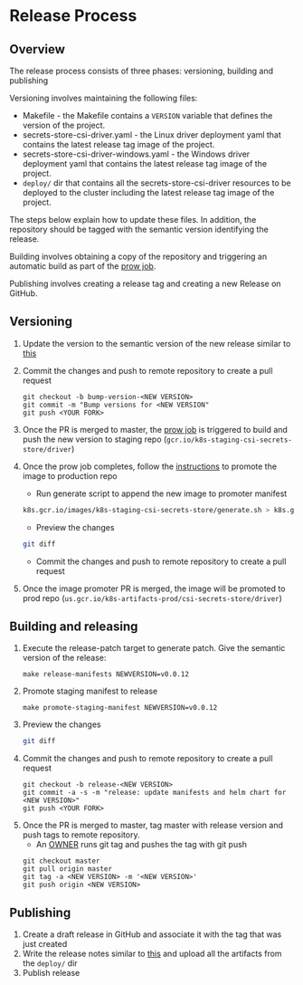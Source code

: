 # Release Process

## Overview

The release process consists of three phases: versioning, building and publishing

Versioning involves maintaining the following files:

- Makefile - the Makefile contains a `VERSION` variable that defines the version of the project.
- secrets-store-csi-driver.yaml - the Linux driver deployment yaml that contains the latest release tag image of the project.
- secrets-store-csi-driver-windows.yaml - the Windows driver deployment yaml that contains the latest release tag image of the project.
- `deploy/` dir that contains all the secrets-store-csi-driver resources to be deployed to the cluster including the latest release tag image of the project.

The steps below explain how to update these files. In addition, the repository should be tagged with the semantic version identifying the release.

Building involves obtaining a copy of the repository and triggering an automatic build as part of the [prow job](https://testgrid.k8s.io/sig-auth-secrets-store-csi-driver#secrets-store-csi-driver-push-image).

Publishing involves creating a release tag and creating a new Release on GitHub.

## Versioning

1. Update the version to the semantic version of the new release similar to [this](https://github.com/kubernetes-sigs/secrets-store-csi-driver/pull/251)
1. Commit the changes and push to remote repository to create a pull request

    ```
    git checkout -b bump-version-<NEW VERSION>
    git commit -m "Bump versions for <NEW VERSION"
    git push <YOUR FORK>
    ```
   
 1. Once the PR is merged to master, the [prow job](https://testgrid.k8s.io/sig-auth-secrets-store-csi-driver#secrets-store-csi-driver-push-image) is triggered to build and push the new version to staging repo (`gcr.io/k8s-staging-csi-secrets-store/driver`)
 1. Once the prow job completes, follow the [instructions](https://github.com/kubernetes/k8s.io/tree/master/k8s.gcr.io#image-promoter) to promote the image to production repo
    - Run generate script to append the new image to promoter manifest
    ```bash
    k8s.gcr.io/images/k8s-staging-csi-secrets-store/generate.sh > k8s.gcr.io/images/k8s-staging-csi-secrets-store/images.yaml
    ```
    - Preview the changes
    ```bash
    git diff
    ```
    - Commit the changes and push to remote repository to create a pull request
  1. Once the image promoter PR is merged, the image will be promoted to prod repo (`us.gcr.io/k8s-artifacts-prod/csi-secrets-store/driver`)
  
## Building and releasing

1. Execute the release-patch target to generate patch. Give the semantic version of the release:
    ```
   make release-manifests NEWVERSION=v0.0.12
    ```
2. Promote staging manifest to release
    ```
   make promote-staging-manifest NEWVERSION=v0.0.12
    ```
3. Preview the changes
    ```bash
   git diff
    ```
4. Commit the changes and push to remote repository to create a pull request
    ```
    git checkout -b release-<NEW VERSION>
    git commit -a -s -m "release: update manifests and helm chart for <NEW VERSION>"
    git push <YOUR FORK>
    ```
5. Once the PR is merged to master, tag master with release version and push tags to remote repository.
    - An [OWNER](https://github.com/kubernetes-sigs/secrets-store-csi-driver/blob/master/OWNERS) runs git tag and pushes the tag with git push
   ```
   git checkout master
   git pull origin master
   git tag -a <NEW VERSION> -m '<NEW VERSION>'
   git push origin <NEW VERSION>
   ```

## Publishing

1. Create a draft release in GitHub and associate it with the tag that was just created
1. Write the release notes similar to [this](https://github.com/kubernetes-sigs/secrets-store-csi-driver/releases/tag/v0.0.12) and upload all the artifacts from the `deploy/` dir
1. Publish release